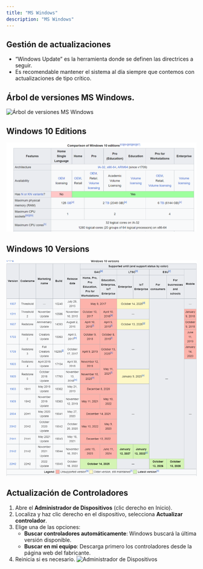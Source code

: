 ```yaml
---
title: "MS Windows"
description: "MS Windows"
---
```


## Gestión de actualizaciones

- “Windows Update” es la herramienta donde se definen las directrices a seguir.
- Es recomendable mantener el sistema al día siempre que contemos con actualizaciones de tipo crítico.

## Árbol de versiones MS Windows.
![Árbol de versiones MS Windows](https://upload.wikimedia.org/wikipedia/commons/thumb/e/ed/Windows_Version_History.svg/1280px-Windows_Version_History.svg.png "Árbol de versiones MS Windows")

## Windows 10 Editions
![Windows´s editions](../../../../assets/ut2/window%20editions.png)

## Windows 10 Versions

![Windows´s versions](../../../../assets/ut2/window%20versions.png)


## Actualización de Controladores

1. Abre el **Administrador de Dispositivos** (clic derecho en Inicio).
2. Localiza y haz clic derecho en el dispositivo, selecciona **Actualizar controlador**.
3. Elige una de las opciones:
   - **Buscar controladores automáticamente**: Windows buscará la última versión disponible.
   - **Buscar en mi equipo**: Descarga primero los controladores desde la página web del fabricante.
4. Reinicia si es necesario.
![Administrador de Dispositivos](https://www.softzone.es/app/uploads-softzone.es/2019/09/Men%C3%BA-contextual-propiedades-dispositivo-Windows-10.png)
